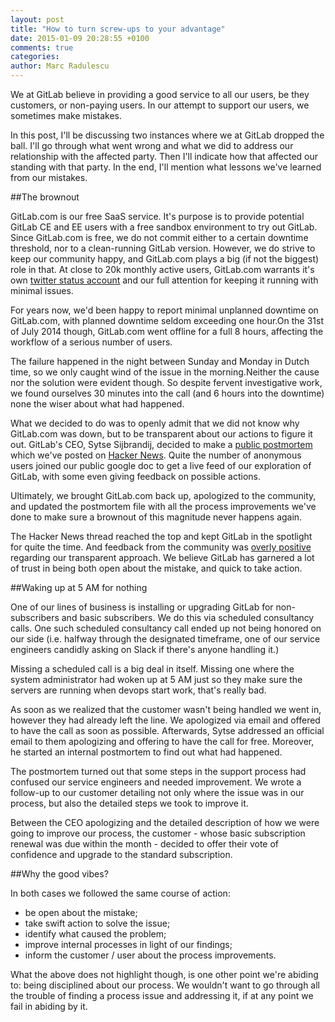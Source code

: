 ```yaml
---
layout: post
title: "How to turn screw-ups to your advantage"
date: 2015-01-09 20:28:55 +0100
comments: true
categories: 
author: Marc Radulescu
---
```


We at GitLab believe in providing a good service to all our users, be they customers, or non-paying users. In our attempt to support our users, we sometimes make mistakes.

<!-- more -->

In this post, I'll be discussing two instances where we at GitLab dropped the ball. I'll go through what went wrong and what we did to address our relationship with the affected party. Then I'll indicate how that affected our standing with that party. In the end, I'll mention what lessons we've learned from our mistakes.

##The brownout

GitLab.com is our free SaaS service. It's purpose is to provide potential GitLab CE and EE users with a free sandbox environment to try out GitLab. Since GitLab.com is free, we do not commit either to a certain downtime threshold, nor to a clean-running GitLab version. However, we do strive to keep our community happy, and GitLab.com plays a big (if not the biggest) role in that. At close to 20k monthly active users, GitLab.com warrants it's own [twitter status account](https://twitter.com/gitlabstatus) and our full attention for keeping it running with minimal issues.

For years now, we'd been happy to report minimal unplanned downtime on GitLab.com, with planned downtime seldom exceeding one hour.On the 31st of July 2014 though, GitLab.com went offline for a full 8 hours, affecting the workflow of a serious number of users.

The failure happened in the night between Sunday and Monday in Dutch time, so we only caught wind of the issue in the morning.Neither the cause nor the solution were evident though. So despite fervent investigative work, we found ourselves 30 minutes into the call (and 6 hours into the downtime) none the wiser about what had happened.

What we decided to do was to openly admit that we did not know why GitLab.com was down, but to be transparent about our actions to figure it out. GitLab's CEO, Sytse Sijbrandij, decided to make a [public postmortem](https://docs.google.com/a/gitlab.com/document/d/1ScqXAdb6BjhsDzCo3qdPYbt1uULzgZqPO8zHeHHarS0/edit#heading=h.p95p4f6o0twk) which we've posted on [Hacker News](https://news.ycombinator.com/item?id=8003601). Quite the number of anonymous users joined our public google doc to get a live feed of our exploration of GitLab, with some even giving feedback on possible actions.

Ultimately, we brought GitLab.com back up, apologized to the community, and updated the postmortem file with all the process improvements we've done to make sure a brownout of this magnitude never happens again.

The Hacker News thread reached the top and kept GitLab in the spotlight for quite the time. And feedback from the community was [overly positive](https://twitter.com/search?q=gitlab%20postmortem&src=typd) regarding our transparent approach. We believe GitLab has garnered a lot of trust in being both open about the mistake, and quick to take action.

##Waking up at 5 AM for nothing

One of our lines of business is installing or upgrading GitLab for non-subscribers and basic subscribers. We do this via scheduled consultancy calls. One such scheduled consultancy call ended up not being honored on our side (i.e. halfway through the designated timeframe, one of our service engineers candidly asking on Slack if there's anyone handling it.)

Missing a scheduled call is a big deal in itself. Missing one where the system administrator had woken up at 5 AM just so they make sure the servers are running when devops start work, that's really bad.

As soon as we realized that the customer wasn't being handled we went in, however they had already left the line. We apologized via email and offered to have the call as soon as possible. Afterwards, Sytse addressed an official email to them apologizing and offering to have the call for free. Moreover, he started an internal postmortem to find out what had happened.

The postmortem turned out that some steps in the support process had confused our service engineers and needed improvement. We wrote a follow-up to our customer detailing not only where the issue was in our process, but also the detailed steps we took to improve it.

Between the CEO apologizing and the detailed description of how we were going to improve our process, the customer - whose basic subscription renewal was due within the month - decided to offer their vote of confidence and upgrade to the standard subscription.

##Why the good vibes?

In both cases we followed the same course of action:
 - be open about the mistake;
 - take swift action to solve the issue;
 - identify what caused the problem;
 - improve internal processes in light of our findings;
 - inform the customer / user about the process improvements.

What the above does not highlight though, is one other point we're abiding to: being disciplined about our process. We wouldn't want to go through all the trouble of finding a process issue and addressing it, if at any point we fail in abiding by it.
